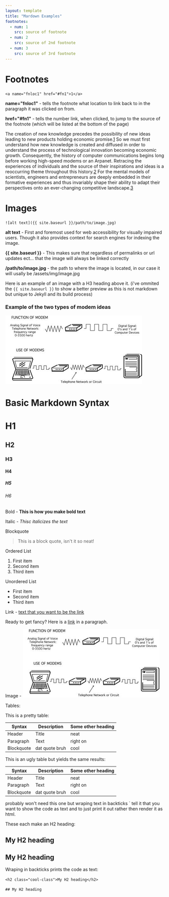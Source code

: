 ```yaml
---
layout: template
title: "Mardown Examples"
footnotes:
  - num: 1
    src: source of footnote
  - num: 2
    src: source of 2nd footnote
  - num: 3
    src: source of 3rd footnote
---
```



Footnotes
=========
`<a name="fnloc1" href="#fn1">1</a>`


**name="fnloc1"** - tells the footnote what location to link back to in the paragraph it was clicked on from.

**href="#fn1"**  - tells the number link, when clicked, to jump to the source of the footnote (which will be listed at the bottom of the page)

The creation of new knowledge precedes the possibility of new ideas leading to new products holding economic promise.<a name="fnloc1" href="#fn1">1</a> So we must first understand how new knowledge is created and diffused in order to understand the process of technological innovation becoming economic growth. Consequently, the history of computer communications begins long before working high-speed modems or an Arpanet. Retracing the experiences of individuals and the source of their inspirations and ideas is a reoccurring theme throughout this history.<a name="fnloc2" href="#fn2">2</a> For the mental models of scientists, engineers and entrepreneurs are deeply embedded in their formative experiences and thus invariably shape their ability to adapt their perspectives onto an ever-changing competitive landscape.<a name="fnloc3" href="#fn3">3</a>

Images
======

`![alt text]({{ site.baseurl }}/path/to/image.jpg)`

**alt text** - First and foremost used for web accessibility for visually impaired users. Though it also provides context for search engines for indexing the image.

**{{ site.baseurl }}** - This makes sure that regardless of permalinks or url updates ect... that the image will always be linked correctly

**/path/to/image.jpg** - the path to where the image is located, in our case it will usally be /assets/img/image.jpg

Here is an example of an image with a H3 heading above it. (i've ommited the `{{ site.baseurl }}` to show a better preview as this is not markdown but unique to Jekyll and its build process)

### Example of the two types of modem ideas
![description of the image for screen readers](assets/img/modem-example.jpg)


Basic Markdown Syntax
=====================

# H1
## H2
### H3
#### H4
##### H5
###### H6


Bold - **This is how you make bold text**

Italic - *Thisc  italicizes the text*

Blockquote
> This is  a block quote, isn't it so neat!

Ordered List
1. First item
2. Second item
3. Third item

Unordered List
- First item
- Second item
- Third item

Link - [text that you want to be the link](https://www.example.com)

Ready to get fancy? Here is a [link](https://www.example.com) in a paragraph.

Image -	![alt text](assets/img/modem-example.jpg)

Tables:

This is a pretty table:

| Syntax     | Description    | Some other heading |
| ------     | -----------    | ------------------ |
| Header     | Title          | neat               |
| Paragraph  | Text           | right on           |
| Blockquote | dat quote bruh | cool               |


This is an ugly table but yields the same results:

| Syntax | Description | Some other heading |
| --- | --- | --- |
| Header | Title | neat |
| Paragraph | Text | right on |
| Blockquote | dat quote bruh | cool |


probably won't need this one but wraping text in backticks ` tell it that you want to show the code as text and to just print it out rather then render it as html.

These each make an H2 heading:
<h2 class="coolheading">My H2 heading</h2>

## My H2 heading

Wraping in backticks prints the code as text:

`<h2 class="cool-class">My H2 heading</h2>`

`## My H2 heading`

